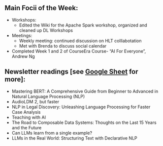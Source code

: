 ## Main Focii of the Week:
- Workshops:
  - Edited the Wiki for the Apache Spark workshop, organized and cleaned up DL Workshops
- Meetings:
  - Weekly meeting: continued discussion on HLT colllabotation
  - Met with Brenda to discuss social calendar 
- Completed Week 1 and 2 of CourseEra Course- “AI For Everyone”, Andrew Ng


## Newsletter readings [see [Google Sheet](https://docs.google.com/spreadsheets/d/1cq9_SipCVP6hIJWxPT3Hgf_hnUGpQ7iWtLCBcbVFeW4/edit?usp=sharing) for more]:
- Mastering BERT: A Comprehensive Guide from Beginner to Advanced in Natural Language Processing (NLP)
- AudioLDM 2, but faster
- NLP in Legal Discovery: Unleashing Language Processing for Faster Case Analysis
- Teaching with AI
- The Road to Composable Data Systems: Thoughts on the Last 15 Years and the Future
- Can LLMs learn from a single example?
- LLMs in the Real World: Structuring Text with Declarative NLP
